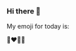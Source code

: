 ### Hi there 👋

My emoji for today is:

<!--START_SECTION:emoji-->
👩‍❤️‍💋‍👩
<!--END_SECTION:emoji-->
